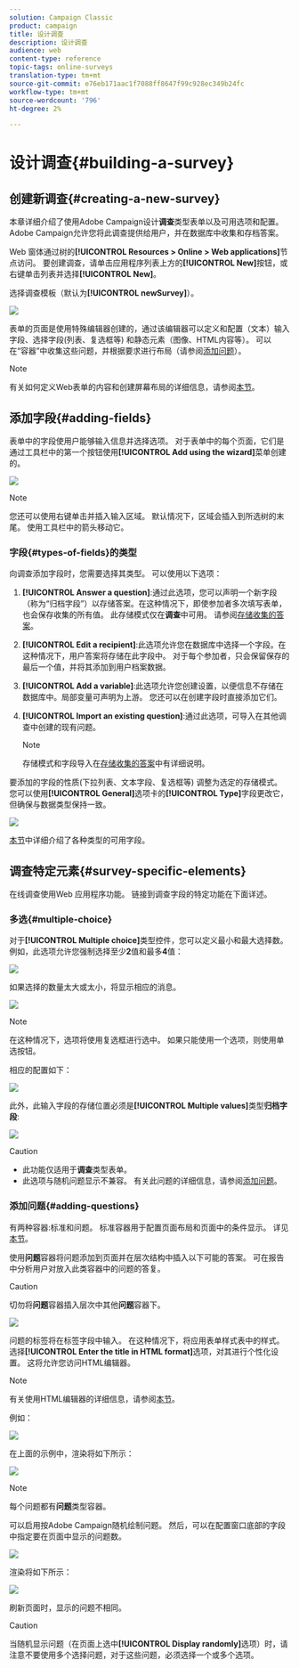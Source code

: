 ```yaml
---
solution: Campaign Classic
product: campaign
title: 设计调查
description: 设计调查
audience: web
content-type: reference
topic-tags: online-surveys
translation-type: tm+mt
source-git-commit: e76eb171aac1f7088ff8647f99c928ec349b24fc
workflow-type: tm+mt
source-wordcount: '796'
ht-degree: 2%

---
```



# 设计调查{#building-a-survey}

## 创建新调查{#creating-a-new-survey}

本章详细介绍了使用Adobe Campaign设计&#x200B;**调查**&#x200B;类型表单以及可用选项和配置。 Adobe Campaign允许您将此调查提供给用户，并在数据库中收集和存档答案。

Web 窗体通过树的&#x200B;**[!UICONTROL Resources > Online > Web applications]**&#x200B;节点访问。 要创建调查，请单击应用程序列表上方的&#x200B;**[!UICONTROL New]**&#x200B;按钮，或右键单击列表并选择&#x200B;**[!UICONTROL New]**。

选择调查模板（默认为&#x200B;**[!UICONTROL newSurvey]**）。

![](assets/s_ncs_admin_survey_select_template.png)

表单的页面是使用特殊编辑器创建的，通过该编辑器可以定义和配置（文本）输入字段、选择字段(列表、复选框等) 和静态元素（图像、HTML内容等）。 可以在“容器”中收集这些问题，并根据要求进行布局（请参阅[添加问题](#adding-questions)）。

>[!NOTE]
>
>有关如何定义Web表单的内容和创建屏幕布局的详细信息，请参阅[本节](../../web/using/about-web-forms.md)。

## 添加字段{#adding-fields}

表单中的字段使用户能够输入信息并选择选项。 对于表单中的每个页面，它们是通过工具栏中的第一个按钮使用&#x200B;**[!UICONTROL Add using the wizard]**&#x200B;菜单创建的。

![](assets/s_ncs_admin_survey_add_field_menu.png)

>[!NOTE]
>
>您还可以使用右键单击并插入输入区域。 默认情况下，区域会插入到所选树的末尾。 使用工具栏中的箭头移动它。

### 字段{#types-of-fields}的类型

向调查添加字段时，您需要选择其类型。 可以使用以下选项：

1. **[!UICONTROL Answer a question]**:通过此选项，您可以声明一个新字段（称为“归档字段”）以存储答案。在这种情况下，即使参加者多次填写表单，也会保存收集的所有值。 此存储模式仅在&#x200B;**调查**&#x200B;中可用。 请参阅[存储收集的答案](../../web/using/managing-answers.md#storing-collected-answers)。
1. **[!UICONTROL Edit a recipient]**:此选项允许您在数据库中选择一个字段。在这种情况下，用户答案将存储在此字段中。 对于每个参加者，只会保留保存的最后一个值，并将其添加到用户档案数据。
1. **[!UICONTROL Add a variable]**:此选项允许您创建设置，以便信息不存储在数据库中。局部变量可声明为上游。 您还可以在创建字段时直接添加它们。
1. **[!UICONTROL Import an existing question]**:通过此选项，可导入在其他调查中创建的现有问题。

   >[!NOTE]
   >
   >存储模式和字段导入在[存储收集的答案](../../web/using/managing-answers.md#storing-collected-answers)中有详细说明。

要添加的字段的性质(下拉列表、文本字段、复选框等) 调整为选定的存储模式。 您可以使用&#x200B;**[!UICONTROL General]**&#x200B;选项卡的&#x200B;**[!UICONTROL Type]**&#x200B;字段更改它，但确保与数据类型保持一致。

![](assets/s_ncs_admin_survey_change_type.png)

[本节](../../web/using/about-web-forms.md)中详细介绍了各种类型的可用字段。

## 调查特定元素{#survey-specific-elements}

在线调查使用Web 应用程序功能。 链接到调查字段的特定功能在下面详述。

### 多选{#multiple-choice}

对于&#x200B;**[!UICONTROL Multiple choice]**&#x200B;类型控件，您可以定义最小和最大选择数。 例如，此选项允许您强制选择至少&#x200B;**2**&#x200B;值和最多&#x200B;**4**&#x200B;值：

![](assets/s_ncs_admin_survey_multichoice_ex1.png)

如果选择的数量太大或太小，将显示相应的消息。

![](assets/s_ncs_admin_survey_multichoice_ex2.png)

>[!NOTE]
>
>在这种情况下，选项将使用复选框进行选中。 如果只能使用一个选项，则使用单选按钮。

相应的配置如下：

![](assets/s_ncs_admin_survey_multichoice_ex3.png)

此外，此输入字段的存储位置必须是&#x200B;**[!UICONTROL Multiple values]**&#x200B;类型&#x200B;**归档字段**:

![](assets/s_ncs_admin_survey_multiple_values_field.png)

>[!CAUTION]
>
>* 此功能仅适用于&#x200B;**调查**&#x200B;类型表单。
>* 此选项与随机问题显示不兼容。 有关此问题的详细信息，请参阅[添加问题](#adding-questions)。


### 添加问题{#adding-questions}

有两种容器:标准和问题。 标准容器用于配置页面布局和页面中的条件显示。 详见[本节](../../web/using/about-web-forms.md)。

使用&#x200B;**问题**&#x200B;容器将问题添加到页面并在层次结构中插入以下可能的答案。 可在报告中分析用户对放入此类容器中的问题的答复。

>[!CAUTION]
>
>切勿将&#x200B;**问题**&#x200B;容器插入层次中其他&#x200B;**问题**&#x200B;容器下。

![](assets/s_ncs_admin_question_label.png)

问题的标签将在标签字段中输入。 在这种情况下，将应用表单样式表中的样式。 选择&#x200B;**[!UICONTROL Enter the title in HTML format]**&#x200B;选项，对其进行个性化设置。 这将允许您访问HTML编辑器。

>[!NOTE]
>
>有关使用HTML编辑器的详细信息，请参阅[本节](../../web/using/about-web-forms.md)。

例如：

![](assets/s_ncs_admin_survey_containers_qu_arbo.png)

在上面的示例中，渲染将如下所示：

![](assets/s_ncs_admin_survey_containers_qu_ex.png)

>[!NOTE]
>
>每个问题都有&#x200B;**问题**&#x200B;类型容器。

可以启用按Adobe Campaign随机绘制问题。 然后，可以在配置窗口底部的字段中指定要在页面中显示的问题数。

![](assets/s_ncs_admin_survey_containers_qu_display.png)

渲染将如下所示：

![](assets/s_ncs_admin_survey_containers_qu_display_rendering.png)

刷新页面时，显示的问题不相同。

>[!CAUTION]
>
>当随机显示问题（在页面上选中&#x200B;**[!UICONTROL Display randomly]**&#x200B;选项）时，请注意不要使用多个选择问题，对于这些问题，必须选择一个或多个选项。

